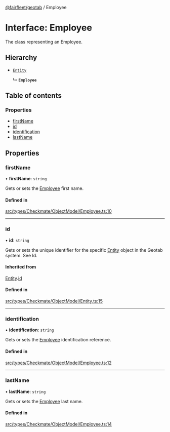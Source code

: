 [@fairfleet/geotab](../README.md) / Employee

# Interface: Employee

The class representing an Employee.

## Hierarchy

- [`Entity`](Entity.md)

  ↳ **`Employee`**

## Table of contents

### Properties

- [firstName](Employee.md#firstname)
- [id](Employee.md#id)
- [identification](Employee.md#identification)
- [lastName](Employee.md#lastname)

## Properties

### firstName

• **firstName**: `string`

Gets or sets the [Employee](Employee.md) first name.

#### Defined in

[src/types/Checkmate/ObjectModel/Employee.ts:10](https://github.com/fairfleet/geotab/blob/d57d931/src/types/Checkmate/ObjectModel/Employee.ts#L10)

___

### id

• **id**: `string`

Gets or sets the unique identifier for the specific [Entity](Entity.md) object in the Geotab system. See Id.

#### Inherited from

[Entity](Entity.md).[id](Entity.md#id)

#### Defined in

[src/types/Checkmate/ObjectModel/Entity.ts:15](https://github.com/fairfleet/geotab/blob/d57d931/src/types/Checkmate/ObjectModel/Entity.ts#L15)

___

### identification

• **identification**: `string`

Gets or sets the [Employee](Employee.md) identification reference.

#### Defined in

[src/types/Checkmate/ObjectModel/Employee.ts:12](https://github.com/fairfleet/geotab/blob/d57d931/src/types/Checkmate/ObjectModel/Employee.ts#L12)

___

### lastName

• **lastName**: `string`

Gets or sets the [Employee](Employee.md) last name.

#### Defined in

[src/types/Checkmate/ObjectModel/Employee.ts:14](https://github.com/fairfleet/geotab/blob/d57d931/src/types/Checkmate/ObjectModel/Employee.ts#L14)
